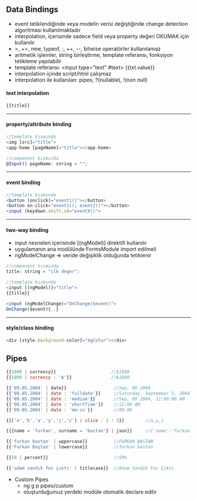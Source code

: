 ## Data Bindings
- event tetiklendiğinde veya modelin verisi değiştiğinde change detection algoritması kullanılmaktadır
- interpolation, içerisinde sadece field veya property değeri OKUMAK için kullanılır
- =, +=, new, typeof, :, ++, --, bitwise operatörler kullanılamaz
- aritmetik işlemler, string birleştirme, template referansı, fonksiyon tetikleme yapılabilir
- template referansı: <input type="text" #text> {{txt.value}}
- interpolation içinde script/html çalışmaz
- interpolation ile kullanılan: pipes, ?(nullable), !(non null)
#### text interpolation
```javascript
{{title}}
```
--------------------------------------
#### property/attribute binding
```javascript
//template kısmında
<img [src]="title">
<app-home [pageName]="title"></app-home>

//component kısmında
@Input() pageName: string = "";
```
--------------------------
#### event binding
```javascript
//template kısmında
<button (onclick)="event1()"></button>
<button on-click="event1(); event2()"></button>
<input (keydown.shift.a)="eventX()">
```
--------------------------
#### two-way binding
- input nesneleri içerisinde [(ngModel)] direktifi kullanılır
- uygulamanın ana modülünde FormsModule import edilmeli
- ngModelChange  => veride değişiklik olduğunda tetiklenir
```javascript
//component kısmında
title: string = "ilk deger";

//template kısmında
<input [(ngModel)]="title">
{{title}}

<input (ngModelChange)="OnChange($event)">
OnChange($event){..}
```
--------------------------
#### style/class binding
```javascript
<div [style.background-color]="bgColor"></div>
```

## Pipes
```javascript
{{1000 | currency}}                     //$1000
{{1000 | currency : '₺'}}               //₺1000

{{'09.05.2004' | date}}                  //Sep, 09 2004
{{'09.05.2004' | date : 'fulldate'}}     //Saturday, September 5, 2004
{{'09.05.2004' | date : 'medium'}}       //Sep, 09 2004, 12:00:00 AM
{{'09.05.2004' | date : 'shortTime'}}    //12:00 AM
{{'09.05.2004' | date : 'mm:ss'}}        //00:00

{{['e','b','a','y','i','c'] | slice : 2 : 5}}        //a,y,i

{{{name = 'furkan', surname = 'bastan'} | json}}     //{'name':'furkan', 'surname':'bastan'}

{{'furkan bastan' | uppercase}}          //FURKAN BASTAN
{{'Furkan Baştan' | lowercase}}          //furkan bastan

{{50 | percent}}                         //50%

{{'adam sandık fos çıktı' | titlecase}}  //Adam Sandık Fos Çıktı
```
- Custom Pipes
  - ng g p pipes/custom
  - oluşturduğumuz yerdeki modüle otomatik declare edilir